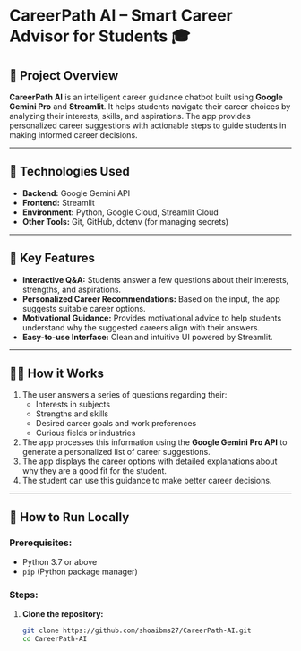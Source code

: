 
# CareerPath AI – Smart Career Advisor for Students 🎓

## 📌 Project Overview
**CareerPath AI** is an intelligent career guidance chatbot built using **Google Gemini Pro** and **Streamlit**. It helps students navigate their career choices by analyzing their interests, skills, and aspirations. The app provides personalized career suggestions with actionable steps to guide students in making informed career decisions.

---

## 🔧 **Technologies Used**
- **Backend:** Google Gemini API
- **Frontend:** Streamlit
- **Environment:** Python, Google Cloud, Streamlit Cloud
- **Other Tools:** Git, GitHub, dotenv (for managing secrets)

---

## 🌟 **Key Features**
- **Interactive Q&A:** Students answer a few questions about their interests, strengths, and aspirations.
- **Personalized Career Recommendations:** Based on the input, the app suggests suitable career options.
- **Motivational Guidance:** Provides motivational advice to help students understand why the suggested careers align with their answers.
- **Easy-to-use Interface:** Clean and intuitive UI powered by Streamlit.

---

## 🧑‍💻 **How it Works**

1. The user answers a series of questions regarding their:
   - Interests in subjects
   - Strengths and skills
   - Desired career goals and work preferences
   - Curious fields or industries
2. The app processes this information using the **Google Gemini Pro API** to generate a personalized list of career suggestions.
3. The app displays the career options with detailed explanations about why they are a good fit for the student.
4. The student can use this guidance to make better career decisions.

---

## 🚀 **How to Run Locally**

### Prerequisites:
- Python 3.7 or above
- `pip` (Python package manager)

### Steps:
1. **Clone the repository:**
   ```bash
   git clone https://github.com/shoaibms27/CareerPath-AI.git
   cd CareerPath-AI

